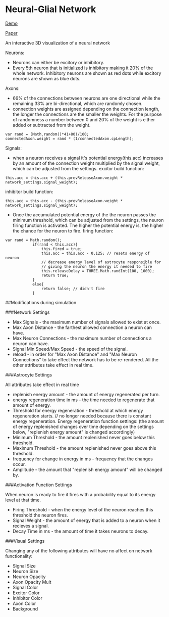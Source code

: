 Neural-Glial Network
==============

[Demo](https://tvachnad.github.io/Neural-Network/)

[Paper](http://edlab-www.cs.umass.edu/~tvachnad/FinalProjectWrite-Up.pdf)

An interactive 3D visualization of a neural network

Neurons:
- Neurons can either be excitory or inhibitory.
- Every 5th neuron that is initialized is inhibitory making it 20% of the whole network. Inhibitory neurons are shown as red dots while excitory neurons are shown as blue dots.

Axons:
- 66% of the connections between neurons are one directional while the remaining 33% are bi-directional, which are randomly chosen.
- connection weights are assigned depending on the connection length, the longer the connections are the smaller the weights. For the purpose of randomness a number between 0 and 20% of the weight is either added or subtracted from the weight. 
``` 
var rand = (Math.random()*41+80)/100;
connectedAxon.weight = rand * (1/connectedAxon.cpLength);
``` 

Signals:
- when a neuron receives a signal it's potential energy(this.acc) increases by an amount of the connection weight multiplied by the signal weight, which can be adjusted from the settings.
excitor build function:

``` 
this.acc = this.acc + (this.prevReleaseAxon.weight * network_settings.signal_weight);
```
inhibitor build function:

``` 
this.acc = this.acc - (this.prevReleaseAxon.weight * network_settings.signal_weight);
```
- Once the accumulated potential energy of the the neuron passes the minimum threshold, which can be adjusted from the settings, the neuron firing function is activated. The higher the potential energy is, the higher the chance for the neuron to fire.
firing function:

``` 
var rand = Math.random();
			if(rand < this.acc){
				this.fired = true;
				this.acc = this.acc - 0.125; // resets energy of neuron
				// decrease energy level of astrocyte responsible for 
				// giving the neuron the energy it needed to fire
				this.releaseDelay = THREE.Math.randInt(100, 1000);
				return true;
			}
			else{
				return false; // didn't fire
			}
``` 

##Modifications during simulation

###Network Settings

- Max Signals - the maximum number of signals allowed to exist at once.
- Max Axon Distance - the farthest allowed connection a neuron can have.
- Max Neuron Connections - the maximum number of connections a neuron can have.
- Signal Min Speed/Max Speed - the speed of the signal.
- reload - in order for "Max Axon Distance" and "Max Neuron Connections" to take effect the network has to be re-rendered. All the other attributes take effect in real time.

###Astrocyte Settings

All attributes take effect in real time
- replenish energy amount - the amount of energy regenerated per turn. 
- energy regeneration time in ms - the time needed to regenerate that amount of energy.
- Threshold for energy regeneration - threshold at which energy regeneration starts. // no longer needed because there is constant energy regeneration.
Energy regeneration function settings:
(the amount of energy replenished changes over time depending on the settings below, "replenish energy amount" is changed accordingly)
- Minimum Threshold - the amount replenished never goes below this threshold.
- Maximum Threshold - the amount replenished never goes above this threshold.
- frequency for change in energy in ms - frequency that the changes occur.
- Amplitude - the amount that "replenish energy amount" will be changed by.

###Activation Function Settings

When neuron is ready to fire it fires with a probability equal to its energy level at that time.
- Firing Threshold - when the energy level of the neuron reaches this threshold the neuron fires.
- Signal Weight - the amount of energy that is added to a neuron when it recieves a signal.
- Decay Time in ms - the amount of time it takes neurons to decay.


###Visual Settings

Changing any of the following attributes will have no affect on network functionality:
- Signal Size
- Neuron Size
- Neuron Opacity
- Axon Opacity Mult
- Signal Color
- Excitor Color
- Inhibitor Color
- Axon Color
- Background
